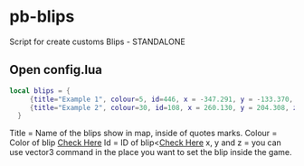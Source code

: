 # pb-blips
Script for create customs Blips - STANDALONE

## Open config.lua

```lua
local blips = {
     {title="Example 1", colour=5, id=446, x = -347.291, y = -133.370, z = 38.009},
     {title="Example 2", colour=30, id=108, x = 260.130, y = 204.308, z = 109.287}
  }
```
 
Title = Name of the blips show in map, inside of quotes marks.
Colour = Color of blip [Check Here](https://docs.fivem.net/docs/game-references/blips/#blip-colors)
Id = ID of blip<[Check Here](https://docs.fivem.net/docs/game-references/blips/)
x, y and z = you can use vector3 command in the place you want to set the blip inside the game.


